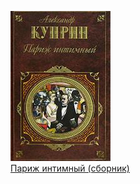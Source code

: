 ![](Париж%20интимный%20(сборник).jpg)  
[Париж интимный (сборник)](Париж%20интимный%20(сборник).txt)
